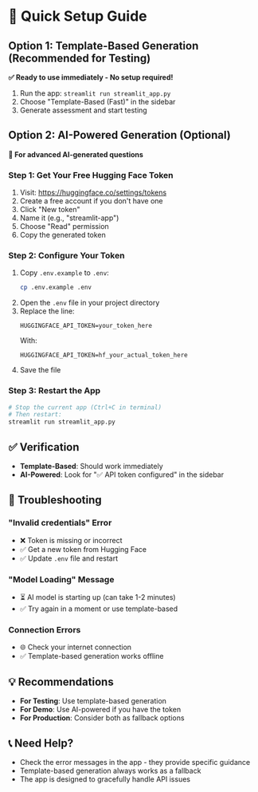 # 🚀 Quick Setup Guide

## Option 1: Template-Based Generation (Recommended for Testing)
**✅ Ready to use immediately - No setup required!**

1. Run the app: `streamlit run streamlit_app.py`
2. Choose "Template-Based (Fast)" in the sidebar
3. Generate assessment and start testing

## Option 2: AI-Powered Generation (Optional)
**🤖 For advanced AI-generated questions**

### Step 1: Get Your Free Hugging Face Token
1. Visit: https://huggingface.co/settings/tokens
2. Create a free account if you don't have one
3. Click "New token"
4. Name it (e.g., "streamlit-app")
5. Choose "Read" permission
6. Copy the generated token

### Step 2: Configure Your Token
1. Copy `.env.example` to `.env`:
   ```bash
   cp .env.example .env
   ```
2. Open the `.env` file in your project directory
3. Replace the line:
   ```
   HUGGINGFACE_API_TOKEN=your_token_here
   ```
   With:
   ```
   HUGGINGFACE_API_TOKEN=hf_your_actual_token_here
   ```
3. Save the file

### Step 3: Restart the App
```bash
# Stop the current app (Ctrl+C in terminal)
# Then restart:
streamlit run streamlit_app.py
```

## ✅ Verification
- **Template-Based**: Should work immediately
- **AI-Powered**: Look for "✅ API token configured" in the sidebar

## 🐛 Troubleshooting

### "Invalid credentials" Error
- ❌ Token is missing or incorrect
- ✅ Get a new token from Hugging Face
- ✅ Update `.env` file and restart

### "Model Loading" Message  
- ⏳ AI model is starting up (can take 1-2 minutes)
- ✅ Try again in a moment or use template-based

### Connection Errors
- 🌐 Check your internet connection
- ✅ Template-based generation works offline

## 💡 Recommendations
- **For Testing**: Use template-based generation
- **For Demo**: Use AI-powered if you have the token
- **For Production**: Consider both as fallback options

## 📞 Need Help?
- Check the error messages in the app - they provide specific guidance
- Template-based generation always works as a fallback
- The app is designed to gracefully handle API issues
